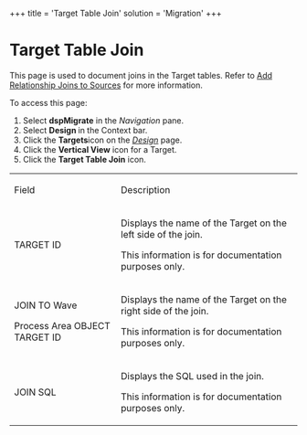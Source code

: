 +++
title = 'Target Table Join'
solution = 'Migration'
+++

# Target Table Join

<div class="use">

This page is used to document joins in the Target tables. Refer to [Add
Relationship Joins to
Sources](../../Map/Use_Cases/Add_Relationship_Joins_to_Source.htm) for
more information.

</div>

To access this page:

1.  Select <span style="font-weight: bold;">dspMigrate</span> in the
    <span style="font-style: italic;">Navigation</span> pane.
2.  Select <span style="font-weight: bold;">Design </span>in the Context
    bar.
3.  Click the <span style="font-weight: bold;">Targets</span>icon on the
    *[Design](Design.htm)* page.
4.  Click the <span style="font-weight: bold;">Vertical View</span> icon
    for a Target.
5.  Click the <span style="font-weight: bold;">Target Table Join</span>
    icon.

<table>
<tbody>
<tr class="odd">
<td><p>Field</p></td>
<td><p>Description</p></td>
</tr>
<tr class="even">
<td><p>TARGET ID</p></td>
<td><p>Displays the name of the Target on the left side of the join.</p>
<p>This information is for documentation purposes only.</p></td>
</tr>
<tr class="odd">
<td><p>JOIN TO Wave</p>
<p>Process Area OBJECT TARGET ID</p></td>
<td><p>Displays the name of the Target on the right side of the join.</p>
<p>This information is for documentation purposes only.</p></td>
</tr>
<tr class="even">
<td><p>JOIN SQL</p></td>
<td><p>Displays the SQL used in the join.</p>
<p>This information is for documentation purposes only.</p></td>
</tr>
</tbody>
</table>
